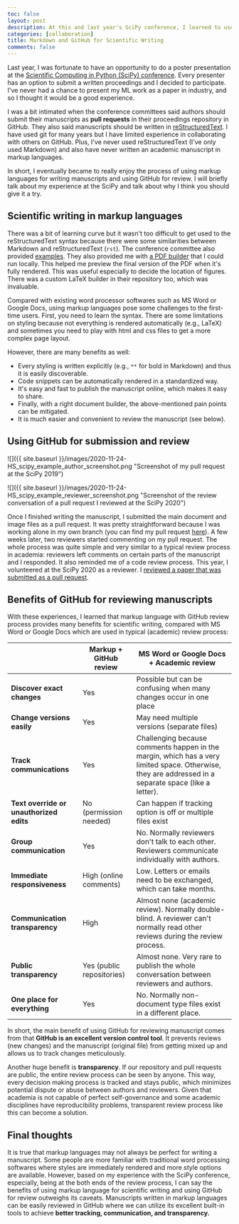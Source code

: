 ```yaml
---
toc: false
layout: post
description: At this and last year's SciPy conference, I learned to use GitHub for publishing and reviewing academic manuscripts. Although it has some limitations, using markup languages to write manuscripts and using GitHub for reviewing them has many benefits especially in terms of tracking, communication, and transparency.
categories: [collaboration]
title: Markdown and GitHub for Scientific Writing
comments: false
---
```


Last year, I was fortunate to have an opportunity to do a poster presentation at the [Scientific Computing in Python (SciPy) conference](https://www.scipy2019.scipy.org/). Every presenter has an option to submit a written proceedings and I decided to participate. I've never had a chance to present my ML work as a paper in industry, and so I thought it would be a good experience.

I was a bit intimated when the conference committees said authors should submit their manuscripts as **pull requests** in their proceedings repository in GitHub. They also said manuscripts should be written in [reStructuredText](https://en.wikipedia.org/wiki/ReStructuredText). I have used git for many years but I have limited experience in collaborating with others on GitHub. Plus, I've never used reStructuredText (I've only used Markdown) and also have never written an academic manuscript in markup languages.

In short, I eventually became to really enjoy the process of using markup languages for writing manuscripts and using GitHub for review. I will briefly talk about my experience at the SciPy and talk about why I think you should give it a try.

## Scientific writing in markup languages

There was a bit of learning curve but it wasn't too difficult to get used to the reStructuredText syntax because there were some similarities between Markdown and reStructuredText (`rst`). The conference committee also provided [examples](https://raw.githubusercontent.com/hongsups/scipy_proceedings/2019/papers/00_bibderwalt/00_bibderwalt.rst). They also provided me with [a PDF builder](https://github.com/hongsups/scipy_proceedings/tree/2019/publisher) that I could run locally. This helped me preview the final version of the PDF when it's fully rendered. This was useful especially to decide the location of figures. There was a custom LaTeX builder in their repository too, which was invaluable.

Compared with existing word processor softwares such as MS Word or Google Docs, using markup languages pose some challenges to the first-time users. First, you need to learn the syntax. There are some limitations on styling because not everything is rendered automatically (e.g., LaTeX) and sometimes you need to play with html and css files to get a more complex page layout.

However, there are many benefits as well:

- Every styling is written explicitly (e.g., `**` for bold in Markdown) and thus it is easily discoverable.
- Code snippets can be automatically rendered in a standardized way.
- It's easy and fast to publish the manuscript online, which makes it easy to share.
- Finally, with a right document builder, the above-mentioned pain points can be mitigated.
- It is much easier and convenient to review the manuscript (see below).

## Using GitHub for submission and review

![]({{ site.baseurl }}/images/2020-11-24-HS_scipy_example_author_screenshot.png "Screenshot of my pull request at the SciPy 2019")

![]({{ site.baseurl }}/images/2020-11-24-HS_scipy_example_reviewer_screenshot.png "Screenshot of the review conversation of a pull request I reviewed at the SciPy 2020")

Once I finished writing the manuscript, I submitted the main document and image files as a pull request. It was pretty straightforward because I was working alone in my own branch (you can find my pull request [here](https://github.com/scipy-conference/scipy_proceedings/pull/468)). A few weeks later, two reviewers started commenting on my pull request. The whole process was quite simple and very similar to a typical review process in academia: reviewers left comments on certain parts of the manuscript and I responded. It also reminded me of a code review process. This year, I volunteered at the SciPy 2020 as a reviewer. I [reviewed a paper that was submitted as a pull request](https://github.com/scipy-conference/scipy_proceedings/pull/550).

## Benefits of GitHub for reviewing manuscripts

With these experiences, I learned that markup language with GitHub review process provides many benefits for scientific writing, compared with MS Word or Google Docs which are used in typical (academic) review process:

|                          |Markup + GitHub review| MS Word or Google Docs + Academic review|
|--------------------------|---------------|--------------------------------------------------|
|**Discover exact changes**|Yes|Possible but can be confusing when many changes occur in one place|
|**Change versions easily**|Yes|May need multiple versions (separate files)|
|**Track communications**|Yes|Challenging because comments happen in the margin, which has a very limited space. Otherwise, they are addressed in a separate space (like a letter).|
|**Text override or unauthorized edits**|No (permission needed)|Can happen if tracking option is off or multiple files exist|
|**Group communication**|Yes|No. Normally reviewers don't talk to each other. Reviewers communicate individually with authors.|
|**Immediate responsiveness**|High (online comments)|Low. Letters or emails need to be exchanged, which can take months.|
|**Communication transparency**|High|Almost none (academic review). Normally double-blind. A reviewer can't normally read other reviews during the review process.|
|**Public transparency**|Yes (public repositories)|Almost none. Very rare to publish the whole conversation between reviewers and authors.|
|**One place for everything**|Yes|No. Normally non-document type files exist in a different place.|

In short, the main benefit of using GitHub for reviewing manuscript comes from that **GitHub is an excellent version control tool**. It prevents reviews (new changes) and the manuscript (original file) from getting mixed up and allows us to track changes meticulously.

Another huge benefit is **transparency**. If our repository and pull requests are public, the entire review process can be seen by anyone. This way, every decision making process is tracked and stays public, which minimizes potential dispute or abuse between authors and reviewers. Given that academia is not capable of perfect self-governance and some academic disciplines have reproducibility problems, transparent review process like this can become a solution.

## Final thoughts

It is true that markup languages may not always be perfect for writing a manuscript. Some people are more familiar with traditional word processing softwares where styles are immediately rendered and more style options are available. However, based on my experience with the SciPy conference, especially, being at the both ends of the review process, I can say the benefits of using markup language for scientific writing and using GitHub for review outweighs its caveats. Manuscripts written in markup languages can be easily reviewed in GitHub where we can utilize its excellent built-in tools to achieve **better tracking, communication, and transparency.**
